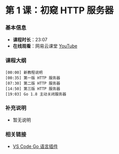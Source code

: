 # 第 1 课：初窥 HTTP 服务器

### 基本信息

- **课程时长**：23:07
- **在线观看**：网易云课堂 [YouTube](https://youtu.be/Th95sBL0H3w)

### 课程大纲

```
[00:00] 新教程说明
[00:35] 第一版 HTTP 服务器
[07:30] 第二版 HTTP 服务器
[14:50] 第三版 HTTP 服务器
[19:03] Go 1.8 主动关闭服务器
```

### 补充说明

- 暂无说明

### 相关链接

- [VS Code Go 语言插件](https://marketplace.visualstudio.com/items?itemName=lukehoban.Go)